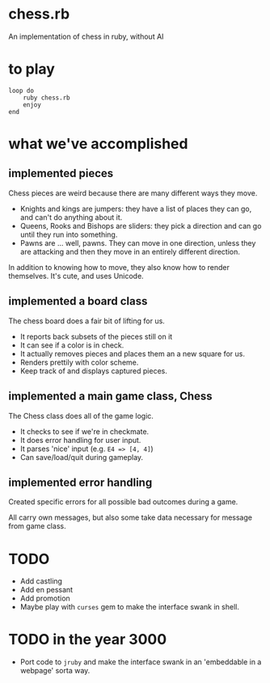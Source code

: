 # chess.rb

An implementation of chess in ruby, without AI

# to play

    loop do
        ruby chess.rb
        enjoy
    end

# what we've accomplished

## implemented pieces

Chess pieces are weird because there are many different ways they move.

- Knights and kings are jumpers: they have a list of places they can go, and can't do anything about it.
- Queens, Rooks and Bishops are sliders: they pick a direction and can go until they run into something.
- Pawns are ... well, pawns.  They can move in one direction, unless they are attacking and then they move in an entirely different direction. 

In addition to knowing how to move, they also know how to render themselves.  It's cute, and uses Unicode.

## implemented a board class

The chess board does a fair bit of lifting for us. 

- It reports back subsets of the pieces still on it
- It can see if a color is in check.
- It actually removes pieces and places them an a new square for us.
- Renders prettily with color scheme.
- Keep track of and displays captured pieces.

## implemented a main game class, Chess

The Chess class does all of the game logic.

- It checks to see if we're in checkmate.
- It does error handling for user input.
- It parses 'nice' input (e.g. `E4 => [4, 4]`) 
- Can save/load/quit during gameplay.

## implemented error handling

Created specific errors for all possible bad outcomes during a game.  

All carry own messages, but also some take data necessary for message from game class.

# TODO

- Add castling
- Add en pessant
- Add promotion
- Maybe play with `curses` gem to make the interface swank in shell.

# TODO in the year 3000

- Port code to `jruby` and make the interface swank in an 'embeddable in a webpage' sorta way.